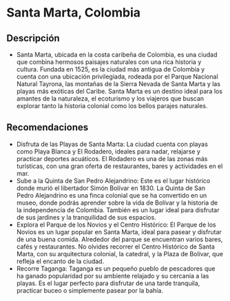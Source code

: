# Santa Marta, Colombia

## Descripción
- Santa Marta, ubicada en la costa caribeña de Colombia, es una ciudad que combina hermosos paisajes naturales con una rica historia y cultura. Fundada en 1525, es la ciudad más antigua de Colombia y cuenta con una ubicación privilegiada, rodeada por el Parque Nacional Natural Tayrona, las montañas de la Sierra Nevada de Santa Marta y las playas más exóticas del Caribe. Santa Marta es un destino ideal para los amantes de la naturaleza, el ecoturismo y los viajeros que buscan explorar tanto la historia colonial como los bellos parajes naturales.

## Recomendaciones
- Disfruta de las Playas de Santa Marta: La ciudad cuenta con playas como Playa Blanca y El Rodadero, ideales para nadar, relajarse y practicar deportes acuáticos. El Rodadero es una de las zonas más turísticas, con una gran oferta de restaurantes, bares y actividades en el mar.
- Sube a la Quinta de San Pedro Alejandrino: Este es el lugar histórico donde murió el libertador Simón Bolívar en 1830. La Quinta de San Pedro Alejandrino es una finca colonial que se ha convertido en un museo, donde podrás aprender sobre la vida de Bolívar y la historia de la independencia de Colombia. También es un lugar ideal para disfrutar de sus jardines y la tranquilidad de sus espacios.
- Explora el Parque de los Novios y el Centro Histórico: El Parque de los Novios es un lugar popular en Santa Marta, ideal para pasear y disfrutar de una buena comida. Alrededor del parque se encuentran varios bares, cafés y restaurantes. No olvides recorrer el Centro Histórico de Santa Marta, con su arquitectura colonial, la catedral, y la Plaza de Bolívar, que refleja el encanto de la ciudad.
- Recorre Taganga: Taganga es un pequeño pueblo de pescadores que ha ganado popularidad por su ambiente relajado y su cercanía a las playas. Es el lugar perfecto para disfrutar de una tarde tranquila, practicar buceo o simplemente pasear por la bahía.